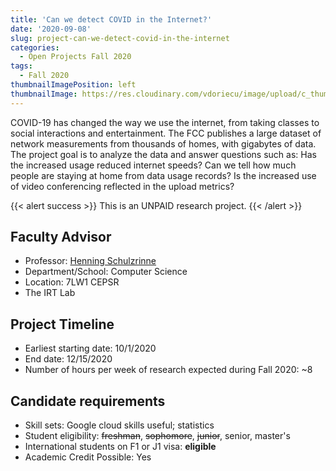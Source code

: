```yaml
---
title: 'Can we detect COVID in the Internet?'
date: '2020-09-08'
slug: project-can-we-detect-covid-in-the-internet
categories:
  - Open Projects Fall 2020
tags:
  - Fall 2020
thumbnailImagePosition: left
thumbnailImage: https://res.cloudinary.com/vdoriecu/image/upload/c_thumb,w_200,g_face/v1579110178/construction_c6dqbd.png
---
```

COVID-19 has changed the way we use the internet, from taking classes to social interactions and entertainment. The FCC publishes a large dataset of network measurements from thousands of homes, with gigabytes of data. The project goal is to analyze the data and answer questions such as: Has the increased usage reduced internet speeds? Can we tell how much people are staying at home from data usage records? Is the increased use of video conferencing reflected in the upload metrics?

<!--more-->

{{< alert success >}}
This is an UNPAID research project.
{{< /alert >}}

## Faculty Advisor
+ Professor: [Henning Schulzrinne](https://www.cs.columbia.edu/irt)
+ Department/School: Computer Science
+ Location: 7LW1 CEPSR
+ The IRT Lab

## Project Timeline
+ Earliest starting date: 10/1/2020
+ End date: 12/15/2020
+ Number of hours per week of research expected during Fall 2020: ~8

## Candidate requirements
+ Skill sets: Google cloud skills useful; statistics
+ Student eligibility: ~~freshman~~, ~~sophomore~~, ~~junior~~, senior, master's
+ International students on F1 or J1 visa: **eligible**
+ Academic Credit Possible: Yes

